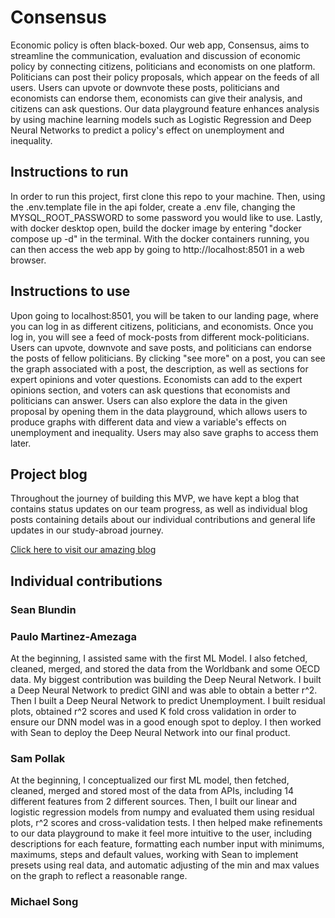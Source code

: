 # Consensus

Economic policy is often black-boxed. Our web app, Consensus, aims to streamline the communication, evaluation and discussion of economic policy by connecting citizens, politicians and economists on one platform. Politicians can post their policy proposals, which appear on the feeds of all users. Users can upvote or downvote these posts, politicians and economists can endorse them, economists can give their analysis, and citizens can ask questions. Our data playground feature enhances analysis by using machine learning models such as Logistic Regression and Deep Neural Networks to predict a policy's effect on unemployment and inequality.

## Instructions to run

In order to run this project, first clone this repo to your machine. Then, using the .env.template file in the api folder, create a .env file, changing the MYSQL_ROOT_PASSWORD to some password you would like to use. Lastly, with docker desktop open, build the docker image by entering "docker compose up -d" in the terminal. With the docker containers running, you can then access the web app by going to http://localhost:8501 in a web browser.

## Instructions to use

Upon going to localhost:8501, you will be taken to our landing page, where you can log in as different citizens, politicians, and economists. Once you log in, you will see a feed of mock-posts from different mock-politicians. Users can upvote, downvote and save posts, and politicians can endorse the posts of fellow politicians. By clicking "see more" on a post, you can see the graph associated with a post, the description, as well as sections for expert opinions and voter questions. Economists can add to the expert opinions section, and voters can ask questions that economists and politicians can answer. Users can also explore the data in the given proposal by opening them in the data playground, which allows users to produce graphs with different data and view a variable's effects on unemployment and inequality. Users may also save graphs to access them later.

## Project blog

Throughout the journey of building this MVP, we have kept a blog that contains status updates on our team progress, as well as individual blog posts containing details about our individual contributions and general life updates in our study-abroad journey.

[Click here to visit our amazing blog](https://smpollak.github.io/MPSS-25su-DoC-Blog/)

## Individual contributions

### Sean Blundin
<to be written>

### Paulo Martinez-Amezaga
At the beginning, I assisted same with the first ML Model. I also fetched, cleaned, merged, and stored the data from the Worldbank and some OECD data. My biggest contribution was building the Deep Neural Network. I built a Deep Neural Network to predict GINI and was able to obtain a better r^2. Then I built a Deep Neural Network to predict Unemployment. I built residual plots, obtained r^2 scores and used K fold cross validation in order to ensure our DNN model was in a good enough spot to deploy. I then worked with Sean to deploy the Deep Neural Network into our final product.

### Sam Pollak
At the beginning, I conceptualized our first ML model, then fetched, cleaned, merged and stored most of the data from APIs, including 14 different features from 2 different sources. Then, I built our linear and logistic regression models from numpy and evaluated them using residual plots, r^2 scores and cross-validation tests. I then helped make refinements to our data playground to make it feel more intuitive to the user, including descriptions for each feature, formatting each number input with minimums, maximums, steps and default values, working with Sean to implement presets using real data, and automatic adjusting of the min and max values on the graph to reflect a reasonable range.

### Michael Song
<to be written>